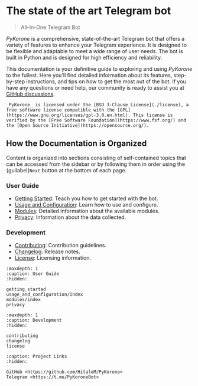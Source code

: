 # The state of the art Telegram bot

> All-In-One Telegram Bot

_PyKorone_ is a comprehensive, state-of-the-art Telegram bot that offers a variety of features to enhance your Telegram experience. It is designed to be flexible and adaptable to meet a wide range of user needs. The bot is built in Python and is designed for high efficiency and reliability.

This documentation is your definitive guide to exploring and using _PyKorone_ to the fullest. Here you'll find detailed information about its features, step-by-step instructions, and tips on how to get the most out of the bot. If you have any questions or need help, our community is ready to assist you at [GitHub discussions](https://github.com/HitaloM/PyKorone/discussions).

```{note}
_PyKorone_ is licensed under the [BSD 3-Clause License](./license), a free software license compatible with the [GPL](https://www.gnu.org/licenses/gpl-3.0.en.html). This license is verified by the [Free Software Foundation](https://www.fsf.org/) and the [Open Source Initiative](https://opensource.org/).
```

## How the Documentation is Organized

Content is organized into sections consisting of self-contained topics that can be accessed from the sidebar or by following them in order using the {guilabel}`Next` button at the bottom of each page.

### User Guide

- [Getting Started](./getting_started): Teach you how to get started with the bot.
- [Usage and Configuration](./usage_and_configuration/index): Learn how to use and configure.
- [Modules](./modules/index): Detailed information about the available modules.
- [Privacy](./privacy): Information about the data collected.

### Development

- [Contributing](./contributing): Contribution guidelines.
- [Changelog](./changelog): Release notes.
- [License](./license): Licensing information.

```{toctree}
:maxdepth: 1
:caption: User Guide
:hidden:

getting_started
usage_and_configuration/index
modules/index
privacy
```

```{toctree}
:maxdepth: 1
:caption: Development
:hidden:

contributing
changelog
license
```

```{toctree}
:caption: Project Links
:hidden:

GitHub <https://github.com/HitaloM/PyKorone>
Telegram <https://t.me/PyKoroneBot>
```

